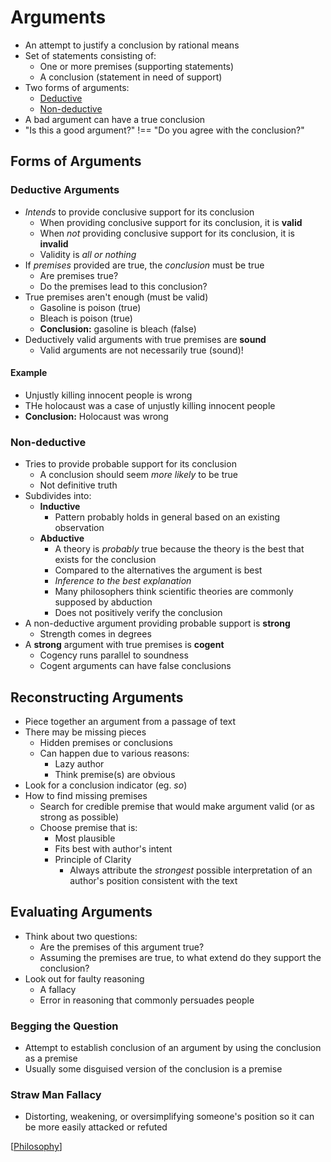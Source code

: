 # Arguments

- An attempt to justify a conclusion by rational means
- Set of statements consisting of:
  - One or more premises (supporting statements)
  - A conclusion (statement in need of support)
- Two forms of arguments:
  - [Deductive](#deductive-arguments)
  - [Non-deductive](#non-deductive)
- A bad argument can have a true conclusion
- "Is this a good argument?" !== "Do you agree with the conclusion?"

## Forms of Arguments

### Deductive Arguments

- _Intends_ to provide conclusive support for its conclusion
  - When providing conclusive support for its conclusion, it is **valid**
  - When _not_ providing conclusive support for its conclusion, it is **invalid**
  - Validity is _all or nothing_
- If _premises_ provided are true, the _conclusion_ must be true
  - Are premises true?
  - Do the premises lead to this conclusion?
- True premises aren't enough (must be valid)
  - Gasoline is poison (true)
  - Bleach is poison (true)
  - **Conclusion:** gasoline is bleach (false)
- Deductively valid arguments with true premises are **sound**
  - Valid arguments are not necessarily true (sound)!

#### Example

- Unjustly killing innocent people is wrong
- THe holocaust was a case of unjustly killing innocent people
- **Conclusion:** Holocaust was wrong

### Non-deductive

- Tries to provide probable support for its conclusion
  - A conclusion should seem _more likely_ to be true
  - Not definitive truth
- Subdivides into:
  - **Inductive**
    - Pattern probably holds in general based on an existing observation
  - **Abductive**
    - A theory is _probably_ true because the theory is the best that exists for the conclusion
    - Compared to the alternatives the argument is best
    - _Inference to the best explanation_
    - Many philosophers think scientific theories are commonly supposed by abduction
    - Does not positively verify the conclusion
- A non-deductive argument providing probable support is **strong**
  - Strength comes in degrees
- A **strong** argument with true premises is **cogent**
  - Cogency runs parallel to soundness
  - Cogent arguments can have false conclusions

## Reconstructing Arguments

- Piece together an argument from a passage of text
- There may be missing pieces
  - Hidden premises or conclusions
  - Can happen due to various reasons:
    - Lazy author
    - Think premise(s) are obvious
- Look for a conclusion indicator (eg. _so_)
- How to find missing premises
  - Search for credible premise that would make argument valid (or as strong as possible)
  - Choose premise that is:
    - Most plausible
    - Fits best with author's intent
    - Principle of Clarity
      - Always attribute the _strongest_ possible interpretation of an author's position consistent with the text

## Evaluating Arguments

- Think about two questions:
  - Are the premises of this argument true?
  - Assuming the premises are true, to what extend do they support the conclusion?
- Look out for faulty reasoning
  - A fallacy
  - Error in reasoning that commonly persuades people

### Begging the Question

- Attempt to establish conclusion of an argument by using the conclusion as a premise
- Usually some disguised version of the conclusion is a premise

### Straw Man Fallacy

- Distorting, weakening, or oversimplifying someone's position so it can be more easily attacked or refuted

[[Philosophy]]

[//begin]: # "Autogenerated link references for markdown compatibility"
[Philosophy]: philosophy "Philosophy"
[//end]: # "Autogenerated link references"
